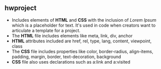 ## hwproject

* Includes elements of **HTML** and **CSS** with the inclusion of *Lorem Ipsum* which is a placeholder for text. It's used in code when creators want to articulate a template for a project. 
* The **HTML** file includes elements like meta, link, div, anchor
* **HTML** attributes included are href, rel, type, lang, content, viewpoint, class
* The **CSS** file includes properties like color, border-radius, align-items, padding, margin, border, text-decoration, background
* **CSS** file also uses declarations such as a:link and a:visited
